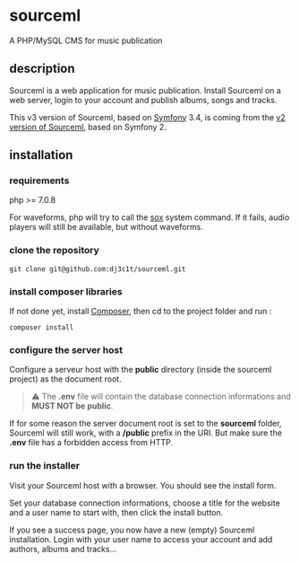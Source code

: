 # sourceml
A PHP/MySQL CMS for music publication

## description
Sourceml is a web application for music publication. Install Sourceml on a web server, login to your account and publish albums, songs and tracks.

This v3 version of Sourceml, based on [Symfony](https://symfony.com/) 3.4, is coming from the [v2 version of Sourceml](http://gitlab.dj3c1t.com/dj3c1t/sourceml), based on Symfony 2.

## installation

### requirements

php >= 7.0.8

For waveforms, php will try to call the [sox](http://sox.sourceforge.net) system command. If it fails, audio players will still be available, but without waveforms.

### clone the repository

```shell
git clone git@github.com:dj3c1t/sourceml.git
```

### install composer libraries

If not done yet, install [Composer](https://getcomposer.org), then cd to the project folder and run :

```shell
composer install
```

### configure the server host

Configure a serveur host with the **public** directory (inside the sourceml project) as the document root.

> :warning: The **.env** file will contain the database connection informations and **MUST NOT be public**.

If for some reason the server document root is set to the **sourceml** folder, Sourceml will still work, with a **/public** prefix in the URI. But make sure the **.env** file has a forbidden access from HTTP.

### run the installer

Visit your Sourceml host with a browser. You should see the install form.

Set your database connection informations, choose a title for the website and a user name to start with, then click the install button.

If you see a success page, you now have a new (empty) Sourceml installation. Login with your user name to access your account and add authors, albums and tracks...

